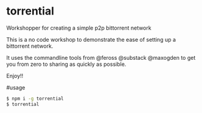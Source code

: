 # torrential

Workshopper for creating a simple p2p bittorrent network

This is a no code workshop to demonstrate the ease of setting up a bittorrent network.

It uses the commandline tools from @feross @substack @maxogden to get you from zero to sharing as quickly as possible.


Enjoy!! 

#usage

```bash
$ npm i -g torrential
$ torrential
```
